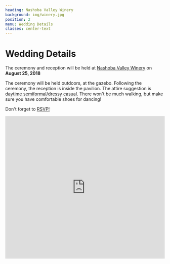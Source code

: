 ```yaml
---
heading: Nashoba Valley Winery
background: img/winery.jpg
position: 2
menu: Wedding Details
classes: center-text
---
```


# Wedding Details

The ceremony and reception will be held at [Nashoba Valley Winery](https://nashobawinery.com/) on __August 25, 2018__

The ceremony will be held outdoors, at the gazebo. Following the ceremony, the reception is inside the pavilion. The attire suggestion is [daytime semiformal/dressy casual](http://mentalfloss.com/article/80325/what-7-wedding-dress-codes-really-mean). There won't be much walking, but make sure you have comfortable shoes for dancing!

Don't forget to [RSVP!](https://schwind.us/#front_page-rsvp)

<p><iframe height="450" frameborder="0" style="border:0; width: 100%;" src="https://www.google.com/maps/embed/v1/place?q=place_id:ChIJLTJ6pY7y44kRQy3ZOZLud5Y&key=AIzaSyAzfHzyi7djwhqBvYQlcwEwTVa-Amyl1oc" allowfullscreen></iframe></p>
